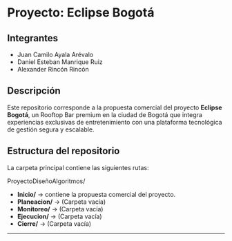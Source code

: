 # Proyecto: Eclipse Bogotá

## Integrantes
- Juan Camilo Ayala Arévalo  
- Daniel Esteban Manrique Ruiz  
- Alexander Rincón Rincón  

## Descripción
Este repositorio corresponde a la propuesta comercial del proyecto **Eclipse Bogotá**, un Rooftop Bar premium en la ciudad de Bogotá que integra experiencias exclusivas de entretenimiento con una plataforma tecnológica de gestión segura y escalable.   

## Estructura del repositorio
La carpeta principal contiene las siguientes rutas:

ProyectoDiseñoAlgoritmos/

- **Inicio/** → contiene la propuesta comercial del proyecto.  
- **Planeacion/** → (Carpeta vacía) 
- **Monitoreo/** → (Carpeta vacía)  
- **Ejecucion/** → (Carpeta vacía) 
- **Cierre/** → (Carpeta vacía)  

---
